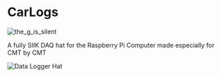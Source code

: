 # CarLogs

![the_g_is_silent](https://cloud.githubusercontent.com/assets/17380079/26001240/50de208c-375e-11e7-996b-d0a1340c5f09.png)

A fully SIIK DAQ hat for the Raspberry Pi Computer made especially for CMT by CMT

![Data Logger Hat](https://cloud.githubusercontent.com/assets/17380079/25697347/3158af1a-30ed-11e7-9492-2bd9b9e2fc47.png)


